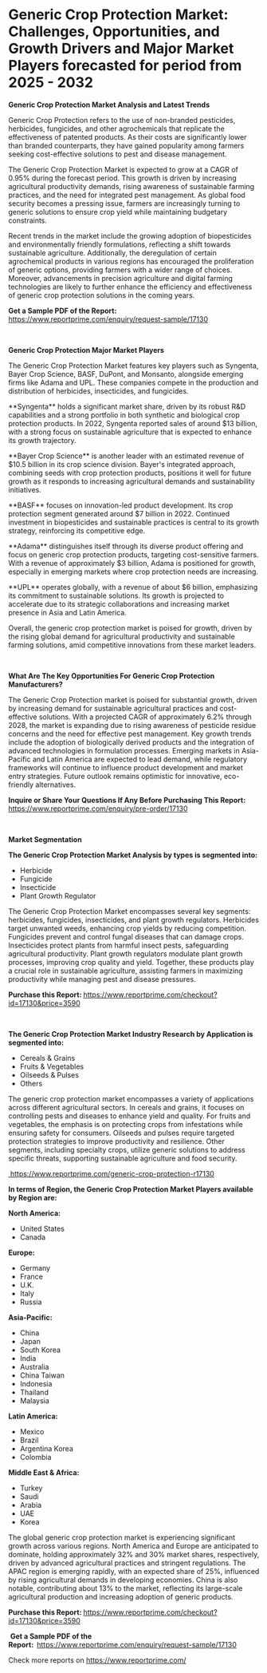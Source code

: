 <p><h1>Generic Crop Protection Market: Challenges, Opportunities, and Growth Drivers and Major Market Players forecasted for period from 2025 - 2032</h1></p><p><strong>Generic Crop Protection Market Analysis and Latest Trends</strong></p>
<p><p>Generic Crop Protection refers to the use of non-branded pesticides, herbicides, fungicides, and other agrochemicals that replicate the effectiveness of patented products. As their costs are significantly lower than branded counterparts, they have gained popularity among farmers seeking cost-effective solutions to pest and disease management. </p><p>The Generic Crop Protection Market is expected to grow at a CAGR of 0.95% during the forecast period. This growth is driven by increasing agricultural productivity demands, rising awareness of sustainable farming practices, and the need for integrated pest management. As global food security becomes a pressing issue, farmers are increasingly turning to generic solutions to ensure crop yield while maintaining budgetary constraints.</p><p>Recent trends in the market include the growing adoption of biopesticides and environmentally friendly formulations, reflecting a shift towards sustainable agriculture. Additionally, the deregulation of certain agrochemical products in various regions has encouraged the proliferation of generic options, providing farmers with a wider range of choices. Moreover, advancements in precision agriculture and digital farming technologies are likely to further enhance the efficiency and effectiveness of generic crop protection solutions in the coming years.</p></p>
<p><strong>Get a Sample PDF of the Report:&nbsp;</strong> <a href="https://www.reportprime.com/enquiry/request-sample/17130?utm_campaign=3062&utm_medium=2&utm_source=Github&utm_content=ia&utm_term=18032025&utm_id=generic-crop-protection">https://www.reportprime.com/enquiry/request-sample/17130</a></p>
<p>&nbsp;</p>
<p><strong>Generic Crop Protection Major Market Players</strong></p>
<p><p>The Generic Crop Protection Market features key players such as Syngenta, Bayer Crop Science, BASF, DuPont, and Monsanto, alongside emerging firms like Adama and UPL. These companies compete in the production and distribution of herbicides, insecticides, and fungicides.</p><p>**Syngenta** holds a significant market share, driven by its robust R&D capabilities and a strong portfolio in both synthetic and biological crop protection products. In 2022, Syngenta reported sales of around $13 billion, with a strong focus on sustainable agriculture that is expected to enhance its growth trajectory.</p><p>**Bayer Crop Science** is another leader with an estimated revenue of $10.5 billion in its crop science division. Bayer's integrated approach, combining seeds with crop protection products, positions it well for future growth as it responds to increasing agricultural demands and sustainability initiatives.</p><p>**BASF** focuses on innovation-led product development. Its crop protection segment generated around $7 billion in 2022. Continued investment in biopesticides and sustainable practices is central to its growth strategy, reinforcing its competitive edge.</p><p>**Adama** distinguishes itself through its diverse product offering and focus on generic crop protection products, targeting cost-sensitive farmers. With a revenue of approximately $3 billion, Adama is positioned for growth, especially in emerging markets where crop protection needs are increasing.</p><p>**UPL** operates globally, with a revenue of about $6 billion, emphasizing its commitment to sustainable solutions. Its growth is projected to accelerate due to its strategic collaborations and increasing market presence in Asia and Latin America.</p><p>Overall, the generic crop protection market is poised for growth, driven by the rising global demand for agricultural productivity and sustainable farming solutions, amid competitive innovations from these market leaders.</p></p>
<p>&nbsp;</p>
<p><strong>What Are The Key Opportunities For Generic Crop Protection Manufacturers?</strong></p>
<p><p>The Generic Crop Protection market is poised for substantial growth, driven by increasing demand for sustainable agricultural practices and cost-effective solutions. With a projected CAGR of approximately 6.2% through 2028, the market is expanding due to rising awareness of pesticide residue concerns and the need for effective pest management. Key growth trends include the adoption of biologically derived products and the integration of advanced technologies in formulation processes. Emerging markets in Asia-Pacific and Latin America are expected to lead demand, while regulatory frameworks will continue to influence product development and market entry strategies. Future outlook remains optimistic for innovative, eco-friendly alternatives.</p></p>
<p><strong>Inquire or Share Your Questions If Any Before Purchasing This Report:</strong> <a href="https://www.reportprime.com/enquiry/pre-order/17130?utm_campaign=3062&utm_medium=2&utm_source=Github&utm_content=ia&utm_term=18032025&utm_id=generic-crop-protection">https://www.reportprime.com/enquiry/pre-order/17130</a></p>
<p>&nbsp;</p>
<p><strong>Market Segmentation</strong></p>
<p><strong>The Generic Crop Protection Market Analysis by types is segmented into:</strong></p>
<p><ul><li>Herbicide</li><li>Fungicide</li><li>Insecticide</li><li>Plant Growth Regulator</li></ul></p>
<p><p>The Generic Crop Protection Market encompasses several key segments: herbicides, fungicides, insecticides, and plant growth regulators. Herbicides target unwanted weeds, enhancing crop yields by reducing competition. Fungicides prevent and control fungal diseases that can damage crops. Insecticides protect plants from harmful insect pests, safeguarding agricultural productivity. Plant growth regulators modulate plant growth processes, improving crop quality and yield. Together, these products play a crucial role in sustainable agriculture, assisting farmers in maximizing productivity while managing pest and disease pressures.</p></p>
<p><strong>Purchase this Report:&nbsp;</strong><a href="https://www.reportprime.com/checkout?id=17130&price=3590&utm_campaign=3062&utm_medium=2&utm_source=Github&utm_content=ia&utm_term=18032025&utm_id=generic-crop-protection">https://www.reportprime.com/checkout?id=17130&price=3590</a></p>
<p>&nbsp;</p>
<p><strong>The Generic Crop Protection Market Industry Research by Application is segmented into:</strong></p>
<p><ul><li>Cereals & Grains</li><li>Fruits & Vegetables</li><li>Oilseeds & Pulses</li><li>Others</li></ul></p>
<p><p>The generic crop protection market encompasses a variety of applications across different agricultural sectors. In cereals and grains, it focuses on controlling pests and diseases to enhance yield and quality. For fruits and vegetables, the emphasis is on protecting crops from infestations while ensuring safety for consumers. Oilseeds and pulses require targeted protection strategies to improve productivity and resilience. Other segments, including specialty crops, utilize generic solutions to address specific threats, supporting sustainable agriculture and food security.</p></p>
<p><a href="https://www.reportprime.com/generic-crop-protection-r17130?utm_campaign=3062&utm_medium=2&utm_source=Github&utm_content=ia&utm_term=18032025&utm_id=generic-crop-protection">&nbsp;https://www.reportprime.com/generic-crop-protection-r17130</a></p>
<p><strong>In terms of Region, the Generic Crop Protection Market Players available by Region are:</strong></p>
<p>
    <p> <strong> North America: </strong>
        <ul>
            <li>United States</li>
            <li>Canada</li>
        </ul>
        </p> 
    <p> <strong> Europe: </strong>
        <ul>
            <li>Germany</li>
            <li>France</li>
            <li>U.K.</li>
            <li>Italy</li>
            <li>Russia</li>
        </ul>
        </p> 
    <p> <strong> Asia-Pacific: </strong>
        <ul>
            <li>China</li>
            <li>Japan</li>
            <li>South Korea</li>
            <li>India</li>
            <li>Australia</li>
            <li>China Taiwan</li>
            <li>Indonesia</li>
            <li>Thailand</li>
            <li>Malaysia</li>
        </ul>
        </p> 
    <p> <strong> Latin America: </strong>
        <ul>
            <li>Mexico</li>
            <li>Brazil</li>
            <li>Argentina Korea</li>
            <li>Colombia</li>
        </ul>
        </p> 
    <p> <strong> Middle East & Africa: </strong>
        <ul>
            <li>Turkey</li>
            <li>Saudi</li>
            <li>Arabia</li>
            <li>UAE</li>
            <li>Korea</li>
        </ul>
    </p>
    </p>
<p><p>The global generic crop protection market is experiencing significant growth across various regions. North America and Europe are anticipated to dominate, holding approximately 32% and 30% market shares, respectively, driven by advanced agricultural practices and stringent regulations. The APAC region is emerging rapidly, with an expected share of 25%, influenced by rising agricultural demands in developing economies. China is also notable, contributing about 13% to the market, reflecting its large-scale agricultural production and increasing adoption of generic products.</p></p>
<p><strong>Purchase this Report: </strong><a href="https://www.reportprime.com/checkout?id=17130&price=3590&utm_campaign=3062&utm_medium=2&utm_source=Github&utm_content=ia&utm_term=18032025&utm_id=generic-crop-protection">https://www.reportprime.com/checkout?id=17130&price=3590</a></p>
<p>&nbsp;<strong>Get a Sample PDF of the Report:&nbsp;&nbsp;</strong><a href="https://www.reportprime.com/enquiry/request-sample/17130?utm_campaign=3062&utm_medium=2&utm_source=Github&utm_content=ia&utm_term=18032025&utm_id=generic-crop-protection">https://www.reportprime.com/enquiry/request-sample/17130</a></p>
<p><strong></strong></p>
<p>Check more reports on <a href="https://www.reportprime.com/?utm_campaign=3062&utm_medium=2&utm_source=Github&utm_content=ia&utm_term=18032025&utm_id=generic-crop-protection">https://www.reportprime.com/</a></p>
